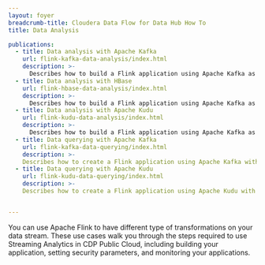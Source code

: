 ```yaml
---
layout: foyer
breadcrumb-title: Cloudera Data Flow for Data Hub How To
title: Data Analysis

publications:
  - title: Data analysis with Apache Kafka
    url: flink-kafka-data-analysis/index.html
    description: >-
      Describes how to build a Flink application using Apache Kafka as source and sink.
  - title: Data analysis with HBase
    url: flink-hbase-data-analysis/index.html
    description: >-
      Describes how to build a Flink application using Apache Kafka as source and HBase as sink.
  - title: Data analysis with Apache Kudu
    url: flink-kudu-data-analysis/index.html
    description: >-
      Describes how to build a Flink application using Apache Kafka as source and Apache Kudu as sink.
  - title: Data querying with Apache Kafka
    url: flink-kafka-data-querying/index.html
    description: >-
    Describes how to create a Flink application using Apache Kafka with SQL Client.
  - title: Data querying with Apache Kudu
    url: flink-kudu-data-querying/index.html
    description: >-
    Describes how to create a Flink application using Apache Kudu with SQL Client.


---
```

You can use Apache Flink to have different type of transformations on your data stream. These use cases walk you through the steps required to use Streaming Analytics in CDP Public Cloud, including building your application, setting security parameters, and monitoring your applications.
